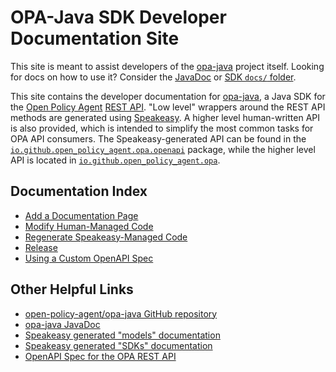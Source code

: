 # OPA-Java SDK Developer Documentation Site

This site is meant to assist developers of the [opa-java](https://github.com/open-policy-agent/opa-java/) project itself. Looking for docs on how to use it? Consider the [JavaDoc](./javadoc) or [SDK `docs/` folder](https://github.com/open-policy-agent/opa-java/tree/main/docs).

This site contains the developer documentation for [opa-java](https://github.com/open-policy-agent/opa-java/), a Java SDK for the [Open Policy Agent](https://www.openpolicyagent.org/) [REST API](https://www.openpolicyagent.org/docs/latest/rest-api/). "Low level" wrappers around the REST API methods are generated using [Speakeasy](https://www.speakeasyapi.dev/). A higher level human-written API is also provided, which is intended to simplify the most common tasks for OPA API consumers. The Speakeasy-generated API can be found in the [`io.github.open_policy_agent.opa.openapi`](https://open-policy-agent.github.io/opa-java/javadoc/io/github/open_policy_agent/opa/openapi/package-summary.html) package, while the higher level API is located in [`io.github.open_policy_agent.opa`](https://open-policy-agent.github.io/opa-java/javadoc/io/github/open_policy_agent/opa/package-summary.html).

## Documentation Index

- [Add a Documentation Page](maintenance/add-doc.md)
- [Modify Human-Managed Code](maintenance/change-managed.md)
- [Regenerate Speakeasy-Managed Code](maintenance/change-speakeasy.md)
- [Release](maintenance/releases.md)
- [Using a Custom OpenAPI Spec](https://www.rfc-editor.org/rfc/rfc3986#section-3)

## Other Helpful Links

* [open-policy-agent/opa-java GitHub repository](https://github.com/open-policy-agent/opa-java)
* [opa-java JavaDoc](https://open-policy-agent.github.io/opa-java/javadoc/)
* [Speakeasy generated "models" documentation](./models/)
* [Speakeasy generated "SDKs" documentation](./sdks/)
* [OpenAPI Spec for the OPA REST API](https://github.com/open-policy-agent/eopa/tree/main/openapi)

